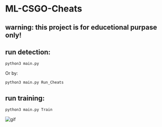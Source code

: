 # ML-CSGO-Cheats
## warning: this project is for educetional purpase only!


## run detection:
```py
python3 main.py
```
Or by:
```py
python3 main.py Run_Cheats
```

## run training:
```py
python3 main.py Train
```

![gif](https://github.com/SniperX-D/ML-CSGO-Cheats/blob/main/ML.gif?raw=true)
